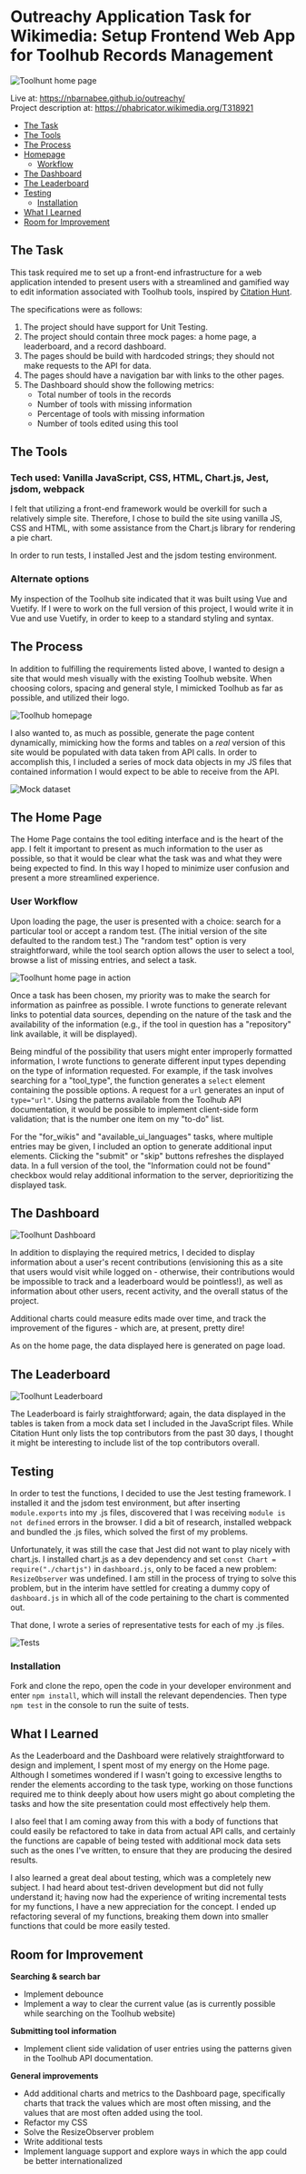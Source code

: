 # Outreachy Application Task for Wikimedia: Setup Frontend Web App for Toolhub Records Management

![Toolhunt home page](/docs/images/home.jpg)

Live at: https://nbarnabee.github.io/outreachy/  
Project description at: https://phabricator.wikimedia.org/T318921

- [The Task](#the-task)
- [The Tools](#the-tools)
- [The Process](#the-process)
- [Homepage](#the-home-page)  
    - [Workflow](#user-workflow)
- [The Dashboard](#the-dashboard)
- [The Leaderboard](#the-leaderboard)
- [Testing](#testing) 
   - [Installation](#installation)
- [What I Learned](#what-i-learned)
- [Room for Improvement](#room-for-improvement)

## The Task

This task required me to set up a front-end infrastructure for a web application intended to present users with a streamlined and gamified way to edit information associated with Toolhub tools, inspired by [Citation Hunt](https://citationhunt.toolforge.org/en?id=89280fcc).

The specifications were as follows:

1. The project should have support for Unit Testing.
2. The project should contain three mock pages: a home page, a leaderboard, and a record dashboard.
3. The pages should be build with hardcoded strings; they should not make requests to the API for data.
4. The pages should have a navigation bar with links to the other pages.
5. The Dashboard should show the following metrics:
   - Total number of tools in the records
   - Number of tools with missing information
   - Percentage of tools with missing information
   - Number of tools edited using this tool

## The Tools

### Tech used: Vanilla JavaScript, CSS, HTML, Chart.js, Jest, jsdom, webpack

I felt that utilizing a front-end framework would be overkill for such a relatively simple site. Therefore, I chose to build the site using vanilla JS, CSS and HTML, with some assistance from the Chart.js library for rendering a pie chart.

In order to run tests, I installed Jest and the jsdom testing environment.

### Alternate options

My inspection of the Toolhub site indicated that it was built using Vue and Vuetify. If I were to work on the full version of this project, I would write it in Vue and use Vuetify, in order to keep to a standard styling and syntax.

## The Process

In addition to fulfilling the requirements listed above, I wanted to design a site that would mesh visually with the existing Toolhub website. When choosing colors, spacing and general style, I mimicked Toolhub as far as possible, and utilized their logo.

![Toolhub homepage](/docs/images/toolhub-home.jpg)

I also wanted to, as much as possible, generate the page content dynamically, mimicking how the forms and tables on a _real_ version of this site would be populated with data taken from API calls. In order to accomplish this, I included a series of mock data objects in my JS files that contained information I would expect to be able to receive from the API.

![Mock dataset](/docs/images/mock_data.jpg)

## The Home Page

The Home Page contains the tool editing interface and is the heart of the app. I felt it important to present as much information to the user as possible, so that it would be clear what the task was and what they were being expected to find. In this way I hoped to minimize user confusion and present a more streamlined experience.  

### User Workflow 

Upon loading the page, the user is presented with a choice: search for a particular tool or accept a random test.  (The initial version of the site defaulted to the random test.)  The "random test" option is very straightforward, while the tool search option allows the user to select a tool, browse a list of missing entries, and select a task.

![Toolhunt home page in action](/docs/images/in_use.gif)

Once a task has been chosen, my priority was to make the search for information as painfree as possible.  I wrote functions to generate relevant links to potential data sources, depending on the nature of the task and the availability of the information (e.g., if the tool in question has a "repository" link available, it will be displayed).

Being mindful of the possibility that users might enter improperly formatted information, I wrote functions to generate different input types depending on the type of information requested. For example, if the task involves searching for a "tool_type", the function generates a `select` element containing the possible options. A request for a `url` generates an input of `type="url"`. Using the patterns available from the Toolhub API documentation, it would be possible to implement client-side form validation; that is the number one item on my "to-do" list.

For the "for_wikis" and "available_ui_languages" tasks, where multiple entries may be given, I included an option to generate additional input elements. Clicking the "submit" or "skip" buttons refreshes the displayed data. In a full version of the tool, the "Information could not be found" checkbox would relay additional information to the server, deprioritizing the displayed task.

## The Dashboard

![Toolhunt Dashboard](/docs/images/dashboard.jpg)

In addition to displaying the required metrics, I decided to display information about a user's recent contributions (envisioning this as a site that users would visit while logged on - otherwise, their contributions would be impossible to track and a leaderboard would be pointless!), as well as information about other users, recent activity, and the overall status of the project.

Additional charts could measure edits made over time, and track the improvement of the figures - which are, at present, pretty dire!

As on the home page, the data displayed here is generated on page load.

## The Leaderboard

![Toolhunt Leaderboard](/docs/images/leaderboard.jpg)

The Leaderboard is fairly straightforward; again, the data displayed in the tables is taken from a mock data set I included in the JavaScript files. While Citation Hunt only lists the top contributors from the past 30 days, I thought it might be interesting to include list of the top contributors overall.

## Testing

In order to test the functions, I decided to use the Jest testing framework. I installed it and the jsdom test environment, but after inserting `module.exports` into my .js files, discovered that I was receiving `module is not defined` errors in the browser.  I did a bit of research, installed webpack and bundled the .js files, which solved the first of my problems.    

Unfortunately, it was still the case that Jest did not want to play nicely with chart.js.  I installed chart.js as a dev dependency and set `const Chart = require("./chartjs")` in `dashboard.js`, only to be faced a new problem:  `ResizeObserver` was undefined.  I am still in the process of trying to solve this problem, but in the interim have settled for creating a dummy copy of `dashboard.js` in which all of the code pertaining to the chart is commented out.   

That done, I wrote a series of representative tests for each of my .js files.

![Tests](/docs/images/tests.jpg)

### Installation

Fork and clone the repo, open the code in your developer environment and enter `npm install`, which will install the relevant dependencies. Then type `npm test` in the console to run the suite of tests.

## What I Learned

As the Leaderboard and the Dashboard were relatively straightforward to design and implement, I spent most of my energy on the Home page. Although I sometimes wondered if I wasn't going to excessive lengths to render the elements according to the task type, working on those functions required me to think deeply about how users might go about completing the tasks and how the site presentation could most effectively help them.

I also feel that I am coming away from this with a body of functions that could easily be refactored to take in data from actual API calls, and certainly the functions are capable of being tested with additional mock data sets such as the ones I've written, to ensure that they are producing the desired results.  

I also learned a great deal about testing, which was a completely new subject.  I had heard about test-driven development but did not fully understand it; having now had the experience of writing incremental tests for my functions, I have a new appreciation for the concept.  I ended up refactoring several of my functions, breaking them down into smaller functions that could be more easily tested.

## Room for Improvement

**Searching & search bar**
- Implement debounce
- Implement a way to clear the current value (as is currently possible while searching on the Toolhub website)

**Submitting tool information**
- Implement client side validation of user entries using the patterns given in the Toolhub API documentation.

**General improvements**
-  Add additional charts and metrics to the Dashboard page, specifically charts that track the values which are most often missing, and the values that are most often added using the tool. 
- Refactor my CSS
- Solve the ResizeObserver problem
- Write additional tests
- Implement language support and explore ways in which the app could be better internationalized



